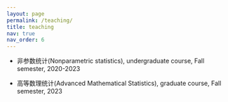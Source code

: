 ```yaml
---
layout: page
permalink: /teaching/
title: teaching
nav: true
nav_order: 6
---
```


- 非参数统计(Nonparametric statistics), undergraduate course, Fall semester, 2020-2023

- 高等数理统计(Advanced Mathematical Statistics), graduate course, Fall semester, 2023





